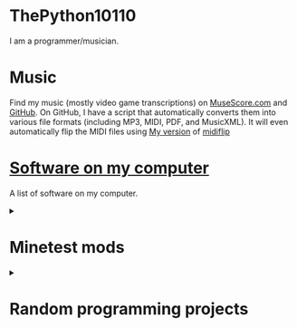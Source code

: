 # ThePython10110
I am a programmer/musician.



# Music
Find my music (mostly video game transcriptions) on [MuseScore.com](https://musescore.com/thepython10110) and [GitHub]("https://github.com/thepython10110/musescore"). On GitHub, I have a script that automatically converts them into various file formats (including MP3, MIDI, PDF, and MusicXML). It will even automatically flip the MIDI files using [My version](https://github.com/thepython10110/midiflip) of [midiflip]("https://github.com/1j01/midiflip")

# [Software on my computer](software-on-my-computer)
A list of software on my computer.


<details><summary><h1 id="minetest-mods">Minetest mods</h1></summary>

### Better Randomizer
[GitHub]("https://github.com/thepython10110/better_randomizer"), [ContentDB]("https://content.minetest.net/packages/ThePython/_better_randomizer/")

A Minetest mod that randomizes node drops, entity drops, and crafting recipes. Saves randomness, can be toggled on/off

### SpawnCraft
[GitHub](https://github.com/thepython10110/spawncraft), [ContentDB](https://content.minetest.net/packages/ThePython/spawncraft/)

A mod for [MineClone](https://content.minetest.net/packages/Wuzzy/mineclone2) that adds crafting recipes for spawners and spawn eggs.

### ExchangeClone
[GitHub](https://github.com/thepython10110/exchangeclone), [Wiki](https://github.com/thepython10110/exchangeclone/wiki), [ContentDB](https://content.minetest.net/packages/ThePython/exchangeclone/)

A fork of [Element Exchange](https://github.com/enchant97/minetest_element_exchange) (based on Equivalent Exchange/ProjectE) with bugfixes, better energy values, MineClone2/Mineclonia support, and tons of new features such as Dark Matter, Red Matter, and tools that can be made with them. About 95% of the code is mine at this point. Basically, it adds an energy value for most items (including items from "Why?"), and the ability to convert things into energy and energy into other things. For instance, 8 iron/steel ingots (256 energy) can be converted into 1 gold ingot (2048 energy), which can be converted into 2048 cobblestone (1 energy). It also adds a lot of other things.

### Portability
[GitHub](https://github.com/thepython10110/portability), [ContentDB](https://content.minetest.net/packages/ThePython/portability/)

Adds a portable crafting table, portable ender chest (although it requires a minor change to MineClone's code), and portable enchanting table to MineClone.

### Why?
[GitHub](https://github.com/thepython10110/why), [ContentDB](https://content.minetest.net/packages/ThePython/why/)

A modpack that adds a whole bunch of completely random things to MineClone/Minetest Game. Some are useful, others are solely for annoying people, and some are _completely_ useless. Not all features are available in Minetest Game.

### Too Many Aliases

[GitHub](https://github.com/thepython10110/too_many_aliases), [ContentDB](https://content.minetest.net/packages/ThePython/too_many_aliases/)

A MineClone2 mod that adds tons of aliases that make itemstrings match MineCraft as much as possible.

</details>

<details><summary><h1 id="random-programming-projects">Random programming projects</h1></summary>

<h3 id="countdown">Countdown</h3>
[GitHub](https://github.com/thepython10110/countdown)

A Python/Tkinter program that counts down the time until user-specified events, with the ability to make custom themes. It requires Python 3 on a Windows computer (although using it on other OS's shouldn't take much modification), and several Python modules that _should_ automatically be installed. It saves either to a JSON file or to a [Home Assistant](https://home-assistant.io) server via the REST API. It uses my Python script (`hass.py`) which has several functions that make the Home Assistant REST API relatively easy to use.

### Midiflip
[GitHub](https://github.com/thepython10110/midiflip), [Demo](midiflip)

A program to flip MIDI files (high notes become low notes, low notes become high notes). This is a fork of [1j01's original version](https://github.com/1j01/midiflip), and all it adds is the ability to remap pitches to the closest octave to their original range. I use it to automatically flip all of my [MuseScore scores](https://github.com/thepython10110/Musescore).

### Tengwar Transcriber
[GitHub](https://github.com/thepython10110/tengwar-transcriber), [Demo](Tengwar-Transcriber)

A program that converts English into Lord of the Rings Elvish Tengwar. I'm unlikely to finish it, especially since [Tecendil](https://tecendil.com) already exists.

### GitHub Pages
[GitHub](https://github.com/thepython10110/thepython10110.github.io)

The code for this site.
</details>